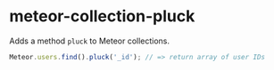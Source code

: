 meteor-collection-pluck
=======================
Adds a method `pluck` to Meteor collections.

```js
Meteor.users.find().pluck('_id'); // => return array of user IDs
```
